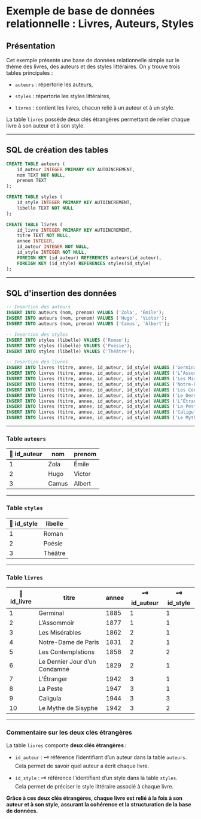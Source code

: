 # Exemple de base de données relationnelle : Livres, Auteurs, Styles

## Présentation

Cet exemple présente une base de données relationnelle simple sur le thème des livres, des auteurs et des styles littéraires. On y trouve trois tables principales :

- `auteurs` : répertorie les auteurs,

- `styles` : répertorie les styles littéraires,

- `livres` : contient les livres, chacun relié à un auteur et à un style.

La table `livres` possède deux clés étrangères permettant de relier chaque livre à son auteur et à son style.

---

## SQL de création des tables

```sql
CREATE TABLE auteurs (
    id_auteur INTEGER PRIMARY KEY AUTOINCREMENT,
    nom TEXT NOT NULL,
    prenom TEXT
);

CREATE TABLE styles (
    id_style INTEGER PRIMARY KEY AUTOINCREMENT,
    libelle TEXT NOT NULL
);

CREATE TABLE livres (
    id_livre INTEGER PRIMARY KEY AUTOINCREMENT,
    titre TEXT NOT NULL,
    annee INTEGER,
    id_auteur INTEGER NOT NULL,
    id_style INTEGER NOT NULL,
    FOREIGN KEY (id_auteur) REFERENCES auteurs(id_auteur),
    FOREIGN KEY (id_style) REFERENCES styles(id_style)
);
```

---

## SQL d'insertion des données

```sql
-- Insertion des auteurs
INSERT INTO auteurs (nom, prenom) VALUES ('Zola', 'Émile');
INSERT INTO auteurs (nom, prenom) VALUES ('Hugo', 'Victor');
INSERT INTO auteurs (nom, prenom) VALUES ('Camus', 'Albert');

-- Insertion des styles
INSERT INTO styles (libelle) VALUES ('Roman');
INSERT INTO styles (libelle) VALUES ('Poésie');
INSERT INTO styles (libelle) VALUES ('Théâtre');

-- Insertion des livres
INSERT INTO livres (titre, annee, id_auteur, id_style) VALUES ('Germinal', 1885, 1, 1);
INSERT INTO livres (titre, annee, id_auteur, id_style) VALUES ('L’Assommoir', 1877, 1, 1);
INSERT INTO livres (titre, annee, id_auteur, id_style) VALUES ('Les Misérables', 1862, 2, 1);
INSERT INTO livres (titre, annee, id_auteur, id_style) VALUES ('Notre-Dame de Paris', 1831, 2, 1);
INSERT INTO livres (titre, annee, id_auteur, id_style) VALUES ('Les Contemplations', 1856, 2, 2);
INSERT INTO livres (titre, annee, id_auteur, id_style) VALUES ('Le Dernier Jour d’un Condamné', 1829, 2, 1);
INSERT INTO livres (titre, annee, id_auteur, id_style) VALUES ('L’Étranger', 1942, 3, 1);
INSERT INTO livres (titre, annee, id_auteur, id_style) VALUES ('La Peste', 1947, 3, 1);
INSERT INTO livres (titre, annee, id_auteur, id_style) VALUES ('Caligula', 1944, 3, 3);
INSERT INTO livres (titre, annee, id_auteur, id_style) VALUES ('Le Mythe de Sisyphe', 1942, 3, 2);
```

---

### Table `auteurs`

| **🔑 id_auteur** | nom   | prenom |
| ---------------- | ----- | ------ |
| 1                | Zola  | Émile  |
| 2                | Hugo  | Victor |
| 3                | Camus | Albert |

---

### Table `styles`

| **🔑 id_style** | libelle |
| --------------- | ------- |
| 1               | Roman   |
| 2               | Poésie  |
| 3               | Théâtre |

---

### Table `livres`

| **🔑 id_livre** | titre                         | annee | 🗝️ id_auteur | 🗝️ id_style |
| --------------- | ----------------------------- | ----- | ------------- | ------------ |
| 1               | Germinal                      | 1885  | 1             | 1            |
| 2               | L’Assommoir                   | 1877  | 1             | 1            |
| 3               | Les Misérables                | 1862  | 2             | 1            |
| 4               | Notre-Dame de Paris           | 1831  | 2             | 1            |
| 5               | Les Contemplations            | 1856  | 2             | 2            |
| 6               | Le Dernier Jour d’un Condamné | 1829  | 2             | 1            |
| 7               | L’Étranger                    | 1942  | 3             | 1            |
| 8               | La Peste                      | 1947  | 3             | 1            |
| 9               | Caligula                      | 1944  | 3             | 3            |
| 10              | Le Mythe de Sisyphe           | 1942  | 3             | 2            |

---

### Commentaire sur les deux clés étrangères

La table `livres` comporte **deux clés étrangères** :

- `id_auteur` : 🗝️ référence l’identifiant d’un auteur dans la table `auteurs`.  
  Cela permet de savoir quel auteur a écrit chaque livre.

- `id_style` : 🗝️ référence l’identifiant d’un style dans la table `styles`.  
  Cela permet de préciser le style littéraire associé à chaque livre.

**Grâce à ces deux clés étrangères, chaque livre est relié à la fois à son auteur et à son style, assurant la cohérence et la structuration de la base de données.**
